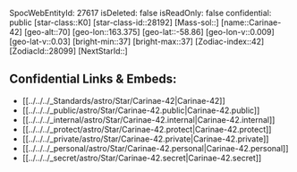 ﻿---
location:
- -58.86
- -163.375
- 70
tags:
- astro/Star
type: Star
---

SpocWebEntityId: 27617
isDeleted: false
isReadOnly: false
confidential: public
[star-class::K0]
[star-class-id::28192]
[Mass-sol::]
[name::Carinae-42]
[geo-alt::70]
[geo-lon::163.375]
[geo-lat::-58.86]
[geo-lon-v::0.009]
[geo-lat-v::0.03]
[bright-min::37]
[bright-max::37]
[Zodiac-index::42]
[ZodiacId::28099]
[NextStarId::]



## Confidential Links & Embeds: 
- [[../../../_Standards/astro/Star/Carinae-42|Carinae-42]] 
- [[../../../_public/astro/Star/Carinae-42.public|Carinae-42.public]] 
- [[../../../_internal/astro/Star/Carinae-42.internal|Carinae-42.internal]] 
- [[../../../_protect/astro/Star/Carinae-42.protect|Carinae-42.protect]] 
- [[../../../_private/astro/Star/Carinae-42.private|Carinae-42.private]] 
- [[../../../_personal/astro/Star/Carinae-42.personal|Carinae-42.personal]] 
- [[../../../_secret/astro/Star/Carinae-42.secret|Carinae-42.secret]]

